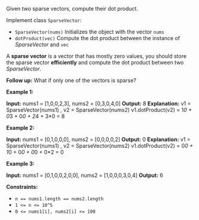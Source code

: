 
Given two sparse vectors, compute their dot product.

Implement class  `SparseVector`:

-   `SparseVector(nums)` Initializes the object with the vector  `nums`
-   `dotProduct(vec)` Compute the dot product between the instance of  _SparseVector_  and  `vec`

A  **sparse vector**  is a vector that has mostly zero values, you should store the sparse vector **efficiently** and compute the dot product between two  _SparseVector_.

**Follow up:** What if only one of the vectors is sparse?

**Example 1:**

**Input:** nums1 = [1,0,0,2,3], nums2 = [0,3,0,4,0]
**Output:** 8
**Explanation:** v1 = SparseVector(nums1) , v2 = SparseVector(nums2)
v1.dotProduct(v2) = 1*0 + 0*3 + 0*0 + 2*4 + 3*0 = 8

**Example 2:**

**Input:** nums1 = [0,1,0,0,0], nums2 = [0,0,0,0,2]
**Output:** 0
**Explanation:** v1 = SparseVector(nums1) , v2 = SparseVector(nums2)
v1.dotProduct(v2) = 0*0 + 1*0 + 0*0 + 0*0 + 0*2 = 0

**Example 3:**

**Input:** nums1 = [0,1,0,0,2,0,0], nums2 = [1,0,0,0,3,0,4]
**Output:** 6

**Constraints:**

-   `n == nums1.length == nums2.length`
-   `1 <= n <= 10^5`
-   `0 <= nums1[i], nums2[i] <= 100`